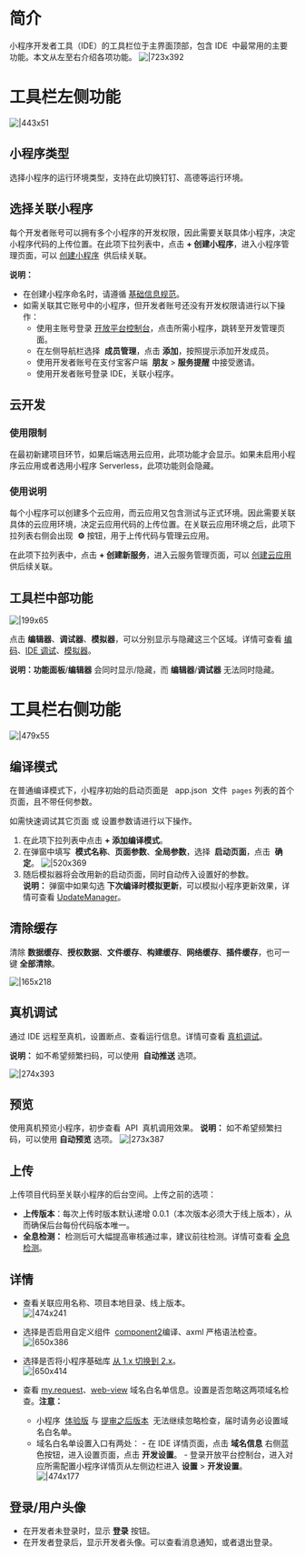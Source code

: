 # 简介

小程序开发者工具（IDE）的工具栏位于主界面顶部，包含 IDE  中最常用的主要功能。本文从左至右介绍各项功能。 ![|723x392](https://mdn.alipayobjects.com/afts/img/A*EbioSK-sYQsAAAAAAAAAAAAAAa8wAA/original?bz=openpt_doc&t=-qT90PzVIBFNWRCDdpz7GAAAAABkMK8AAAAA#align=left&display=inline&height=1040&margin=%5Bobject%20Object%5D&originHeight=1040&originWidth=1920&status=done&style=none&width=1920)

# 工具栏左侧功能

![|443x51](https://mdn.alipayobjects.com/afts/img/A*GGvHS7RwdWwAAAAAAAAAAAAAAa8wAA/original?bz=openpt_doc&t=ZJK-IouE9tNkj12Cao6ThAAAAABkMK8AAAAA#align=left&display=inline&height=51&margin=%5Bobject%20Object%5D&originHeight=51&originWidth=443&status=done&style=none&width=443)

## 小程序类型

选择小程序的运行环境类型，支持在此切换钉钉、高德等运行环境。

## 选择关联小程序

每个开发者账号可以拥有多个小程序的开发权限，因此需要关联具体小程序，决定小程序代码的上传位置。在此项下拉列表中，点击 **+ 创建小程序**，进入小程序管理页面，可以 [创建小程序](https://opendocs.alipay.com/mini/introduce/create)  供后续关联。

**说明：**

- 在创建小程序命名时，请遵循 [基础信息规范](https://opendocs.alipay.com/b/03al2i)。
- 如需关联其它账号中的小程序，但开发者账号还没有开发权限请进行以下操作：
  - 使用主账号登录 [开放平台控制台](https://openhome.alipay.com/dev/workspace)，点击所需小程序，跳转至开发管理页面。
  - 在左侧导航栏选择  **成员管理**，点击 **添加**，按照提示添加开发成员。
  - 使用开发者账号在支付宝客户端  **朋友** > **服务提醒** 中接受邀请。
  - 使用开发者账号登录 IDE，关联小程序。

## 云开发

### 使用限制

在最初新建项目环节，如果后端选用云应用，此项功能才会显示。如果未启用小程序云应用或者选用小程序 Serverless，此项功能则会隐藏。

### 使用说明

每个小程序可以创建多个云应用，而云应用又包含测试与正式环境。因此需要关联具体的云应用环境，决定云应用代码的上传位置。在关联云应用环境之后，此项下拉列表右侧会出现  **⚙️** 按钮，用于上传代码与管理云应用。

在此项下拉列表中，点击 **+ 创建新服务**，进入云服务管理页面，可以 [创建云应用](https://help.aliyun.com/document_detail/122330.html?spm=a2c4g.11186623.6.628.607f5582Ldy4rG)  供后续关联。

## 工具栏中部功能

![|199x65](https://gw.alipayobjects.com/zos/skylark-tools/public/files/ba7b3bc5c84838e5aee7947cc7cf401c.png#align=left&display=inline&height=65&margin=%5Bobject%20Object%5D&originHeight=65&originWidth=199&status=done&style=none&width=199)

点击 **编辑器**、**调试器**、**模拟器**，可以分别显示与隐藏这三个区域。详情可查看 [编码](https://opendocs.alipay.com/mini/ide/coding)、[IDE 调试](https://opendocs.alipay.com/mini/ide/debug)、[模拟器](https://opendocs.alipay.com/mini/ide/simulator)。

**说明：功能面板**/**编辑器** 会同时显示/隐藏，而 **编辑器**/**调试器** 无法同时隐藏。

# 工具栏右侧功能

![|479x55](https://mdn.alipayobjects.com/afts/img/A*YsP3SbVdOsf5fbBBkH45SAAAAa8wAA/original?bz=openpt_doc&t=KZhIwY5fNoHmVTJeBAJqBwAAAABkMK8AAAAA#align=left&display=inline&height=55&margin=%5Bobject%20Object%5D&originHeight=55&originWidth=479&status=done&style=none&width=479)

## 编译模式

在普通编译模式下，小程序初始的启动页面是   app.json  文件  `pages` 列表的首个页面，且不带任何参数。

如需快速调试其它页面 或 设置参数请进行以下操作。

1. 在此项下拉列表中点击 **+ 添加编译模式**。
1. 在弹窗中填写  **模式名称**、**页面参数**、**全局参数**，选择  **启动页面**，点击  **确定**。 ![|520x369](https://mdn.alipayobjects.com/afts/img/A*SsG2QpBIPycAAAAAAAAAAAAAAa8wAA/original?bz=openpt_doc&t=myoECfa2CZzDbXAZzMbYYgAAAABkMK8AAAAA#align=left&display=inline&height=369&margin=%5Bobject%20Object%5D&originHeight=369&originWidth=520&status=done&style=none&width=520)
1. 随后模拟器将会改用新的启动页面，同时自动传入设置好的参数。<br />**说明：** 弹窗中如果勾选 **下次编译时模拟更新**，可以模拟小程序更新效果，详情可查看 [UpdateManager](https://opendocs.alipay.com/mini/api/ngwgfi)。<br />

## 清除缓存

清除 **数据缓存**、**授权数据**、**文件缓存**、**构建缓存**、**网络缓存**、**插件缓存**，也可一键 **全部清除**。

![|165x218](https://mdn.alipayobjects.com/afts/img/A*G5eaSrlrvisAAAAAAAAAAAAAAa8wAA/original?bz=openpt_doc&t=b-xgx7b1Rrd-YPKHRXAP5wAAAABkMK8AAAAA#align=left&display=inline&height=218&margin=%5Bobject%20Object%5D&originHeight=218&originWidth=165&status=done&style=none&width=165)

## 真机调试

通过 IDE 远程至真机，设置断点、查看运行信息。详情可查看 [真机调试](https://opendocs.alipay.com/mini/ide/remote-debug)。

**说明：** 如不希望频繁扫码，可以使用  **自动推送** 选项。

![|274x393](https://mdn.alipayobjects.com/afts/img/A*7mqwTbamW3iEjl9OrL39YgAAAa8wAA/original?bz=openpt_doc&t=YuS__hlr4r0QJB550-UbWQAAAABkMK8AAAAA#align=left&display=inline&height=393&margin=%5Bobject%20Object%5D&originHeight=393&originWidth=274&status=done&style=none&width=274)

## 预览

使用真机预览小程序，初步查看  API  真机调用效果。 **说明：** 如不希望频繁扫码，可以使用 **自动预览** 选项。 ![|273x387](https://mdn.alipayobjects.com/afts/img/A*lY7tR52pkAUAAAAAAAAAAAAAAa8wAA/original?bz=openpt_doc&t=WPqcyrzxr7UYWoRwISbO0gAAAABkMK8AAAAA#align=left&display=inline&height=387&margin=%5Bobject%20Object%5D&originHeight=387&originWidth=273&status=done&style=none&width=273)

## 上传

上传项目代码至关联小程序的后台空间。上传之前的选项：

- **上传版本**：每次上传时版本默认递增 0.0.1（本次版本必须大于线上版本），从而确保后台每份代码版本唯一。
- **全息检测：** 检测后可大幅提高审核通过率，建议前往检测。详情可查看 [全息检测](https://opendocs.alipay.com/mini/ide/holo-testing)。

## 详情

- 查看关联应用名称、项目本地目录、线上版本。<br />![|474x241](https://cdn.nlark.com/yuque/0/2021/png/179989/1630662776772-d0dcb541-4cbe-4861-9d02-5879683cf52f.png#align=left&display=inline&height=241&margin=%5Bobject%20Object%5D&name=image.png&originHeight=243&originWidth=478&size=21805&status=done&style=none&width=474)<br />

- 选择是否启用自定义组件  [component2](/mini/framework/custom-component-overview)编译、axml 严格语法检查。 ![|650x386](https://cdn.nlark.com/yuque/0/2021/png/179989/1630662843168-a33c7c1b-5f5b-4e04-b86e-9a68b085c65d.png#align=left&display=inline&height=386&margin=%5Bobject%20Object%5D&name=image.png&originHeight=407&originWidth=685&size=42260&status=done&style=none&width=650)

- 选择是否将小程序基础库 [从 1.x 切换到 2.x](https://opendocs.alipay.com/mini/framework/lib-upgrade-v2)。<br />![|650x414](https://cdn.nlark.com/yuque/0/2021/png/179989/1630662866294-a771e6ec-2e05-47a1-9efc-505b2d27b1b7.png#align=left&display=inline&height=414&margin=%5Bobject%20Object%5D&name=image.png&originHeight=414&originWidth=650&size=41937&status=done&style=none&width=650)<br />

- 查看 [my.request](https://opendocs.alipay.com/mini/api/owycmh)、[web-view](https://opendocs.alipay.com/mini/component/idfvg6) 域名白名单信息。设置是否忽略这两项域名检查。**注意：**
  - 小程序  [体验版](https://opendocs.alipay.com/mini/ide/beta) 与 [提审之后版本](https://opendocs.alipay.com/mini/introduce/release)  无法继续忽略检查，届时请务必设置域名白名单。
  - 域名白名单设置入口有两处： - 在 IDE 详情页面，点击 **域名信息** 右侧蓝色按钮，进入设置页面，点击 **开发设置**。 - 登录开放平台控制台，进入对应所需配置小程序详情页从左侧边栏进入 **设置** > **开发设置**。 <br />![|474x177](https://cdn.nlark.com/yuque/0/2021/png/179989/1630662909243-f32ecbc7-f76c-4aca-9ed2-fe23ba26d10b.png#align=left&display=inline&height=177&margin=%5Bobject%20Object%5D&name=image.png&originHeight=177&originWidth=474&size=13052&status=done&style=none&width=474)<br />

## 登录/用户头像

- 在开发者未登录时，显示 **登录** 按钮。
- 在开发者登录后，显示开发者头像。可以查看消息通知，或者退出登录。
